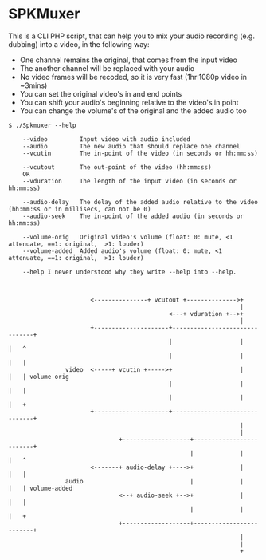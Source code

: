 # SPKMuxer

This is a CLI PHP script, that can help you to mix your audio recording (e.g. dubbing) into a video, in the following way:
 * One channel remains the original, that comes from the input video
 * The another channel will be replaced with your audio
 * No video frames will be recoded, so it is very fast (1hr 1080p video in ~3mins)
 * You can set the original video's in and end points
 * You can shift your audio's beginning relative to the video's in point
 * You can change the volume's of the original and the added audio too

```
$ ./Spkmuxer --help

    --video         Input video with audio included
    --audio         The new audio that should replace one channel
    --vcutin        The in-point of the video (in seconds or hh:mm:ss)

    --vcutout       The out-point of the video (hh:mm:ss)
    OR
    --vduration     The length of the input video (in seconds or hh:mm:ss)

    --audio-delay   The delay of the added audio relative to the video (hh:mm:ss or in millisecs, can not be 0)
    --audio-seek    The in-point of the added audio (in seconds or hh:mm:ss)

    --volume-orig   Original video's volume (float: 0: mute, <1 attenuate, ==1: original,  >1: louder)
    --volume-added  Added audio's volume (float: 0: mute, <1 attenuate, ==1: original,  >1: louder)

    --help I never understood why they write --help into --help.
    
    
                    
                       <---------------+ vcutout +-------------->+
                                                                 |
                                             <---+ vduration +-->+
                                                                 |
                       +---------------------+-------------------------------+
                                             |                   |           |   ^
                                             |                   |           |   |
                video  <-----+ vcutin +----->+                   |           |   | volume-orig
                                             |                   |           |   |
                                             |                   |           |   +
                       +---------------------+-------------------------------+
                                                                 |
                                                                 |
                               +-------------------+-------------------------+
                                                   |             |           |   ^
                       <-------+ audio-delay +---->+             |           |   |
                audio                              |             |           |   | volume-added
                               <--+ audio-seek +-->+             |           |   |
                                                   |             |           |   +
                               +-------------------+-------------------------+
                                                                 |
                                                                 |
                                                                 +

```
